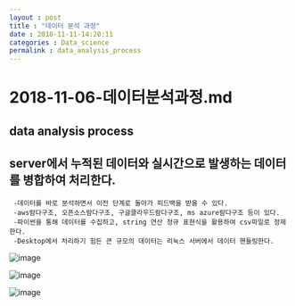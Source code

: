 ```yaml
---
layout : post
title : "데이터 분석 과정"
date : 2018-11-11-14:20:11
categories : Data_science
permalink : data_analysis_process
---
```


# 2018-11-06-데이터분석과정.md

## data analysis process
## server에서 누적된 데이터와 실시간으로 발생하는 데이터를 병합하여 처리한다.

     -데이터를 바로 분석하면서 이전 단계로 돌아가 피드백을 받을 수 있다. 
     -aws람다구조, 오픈소스람다구조, 구글클라우드람다구조, ms azure람다구조 등이 있다. 
     -파이썬을 통해 데이터를 수집하고, string 연산 정규 표현식을 활용하여 csv파일로 정제한다. 
     -Desktop에서 처리하기 힘든 큰 규모의 데이터는 리눅스 서버에서 데이터 핸들링한다. 

![image](https://camo.githubusercontent.com/eab5f7e17557b68f482bd436ae0c95738ca88184/68747470733a2f2f626c6f6766696c65732e707374617469632e6e65742f4d6a41784f4445784d544e664d6a59782f4d4441784e5451794d446b794d4451354e5445772e744f557a6279797370323750303467356f322d4444543659424576514b34352d65466d69434375544f3573672e4c38617a59625032515f6e483231646249784c5535376d45764778737541454474794c6f575179647a3430672e504e472e6a6e6830343138382f312e706e67)

![image](https://blogfiles.pstatic.net/MjAxODExMTNfNjAg/MDAxNTQyMDkyMDQ5Nzcx.Hx1rFUSS8v0c2jUBK1-KWc4iQ_HEVbzkGgtcSX6aZjgg.SWgPqsi4Sls4Sj7jgrhcVJvjX9nwU_4NF-WVledBv6Mg.PNG.jnh04188/2.png)

![image](https://blogfiles.pstatic.net/MjAxODExMTNfMzEg/MDAxNTQyMDkyMDUwMDU4.ZGWbSEho45PKZMi8gWVYFxXOKg7lj3xJkLmlq1BLBqgg.Ayq_dwTIT6JHeHbeTOPP9xJ95URpZoxc8zoyK2qxqjAg.PNG.jnh04188/3.png)


